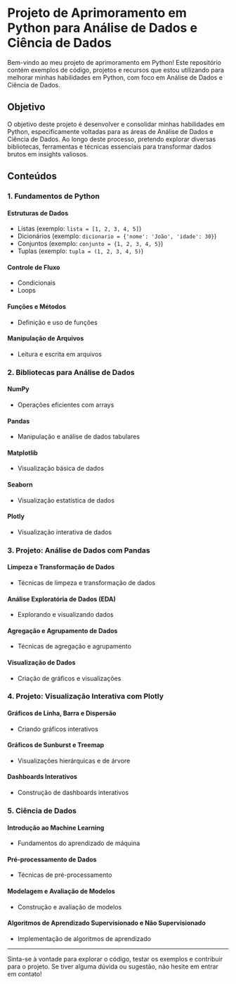 # Projeto de Aprimoramento em Python para Análise de Dados e Ciência de Dados

Bem-vindo ao meu projeto de aprimoramento em Python! Este repositório contém exemplos de código, projetos e recursos que estou utilizando para melhorar minhas habilidades em Python, com foco em Análise de Dados e Ciência de Dados.

## Objetivo

O objetivo deste projeto é desenvolver e consolidar minhas habilidades em Python, especificamente voltadas para as áreas de Análise de Dados e Ciência de Dados. Ao longo deste processo, pretendo explorar diversas bibliotecas, ferramentas e técnicas essenciais para transformar dados brutos em insights valiosos.

## Conteúdos

### 1. Fundamentos de Python

#### Estruturas de Dados
- Listas (exemplo: `lista = [1, 2, 3, 4, 5]`)
- Dicionários (exemplo: `dicionario = {'nome': 'João', 'idade': 30}`)
- Conjuntos (exemplo: `conjunto = {1, 2, 3, 4, 5}`)
- Tuplas (exemplo: `tupla = (1, 2, 3, 4, 5)`)

#### Controle de Fluxo
- Condicionais
- Loops

#### Funções e Métodos
- Definição e uso de funções

#### Manipulação de Arquivos
- Leitura e escrita em arquivos

### 2. Bibliotecas para Análise de Dados

#### NumPy
- Operações eficientes com arrays

#### Pandas
- Manipulação e análise de dados tabulares

#### Matplotlib
- Visualização básica de dados

#### Seaborn
- Visualização estatística de dados

#### Plotly
- Visualização interativa de dados

### 3. Projeto: Análise de Dados com Pandas

#### Limpeza e Transformação de Dados
- Técnicas de limpeza e transformação de dados

#### Análise Exploratória de Dados (EDA)
- Explorando e visualizando dados

#### Agregação e Agrupamento de Dados
- Técnicas de agregação e agrupamento

#### Visualização de Dados
- Criação de gráficos e visualizações

### 4. Projeto: Visualização Interativa com Plotly

#### Gráficos de Linha, Barra e Dispersão
- Criando gráficos interativos

#### Gráficos de Sunburst e Treemap
- Visualizações hierárquicas e de árvore

#### Dashboards Interativos
- Construção de dashboards interativos

### 5. Ciência de Dados

#### Introdução ao Machine Learning
- Fundamentos do aprendizado de máquina

#### Pré-processamento de Dados
- Técnicas de pré-processamento

#### Modelagem e Avaliação de Modelos
- Construção e avaliação de modelos

#### Algoritmos de Aprendizado Supervisionado e Não Supervisionado
- Implementação de algoritmos de aprendizado

---

Sinta-se à vontade para explorar o código, testar os exemplos e contribuir para o projeto. Se tiver alguma dúvida ou sugestão, não hesite em entrar em contato!
